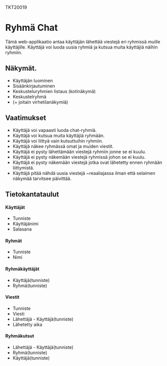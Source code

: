 TKT20019 

# Ryhmä Chat

Tämä web-applikaatio antaa käyttäjän lähettää viestejä eri ryhmissä muille käyttäjille. Käyttäjä voi luoda uusia ryhmiä ja kutsua muita käyttäjiä näihin ryhmiin.

## Näkymät.
- Käyttäjän luominen
- Sisäänkirjautuminen
- Keskusteluryhmien listaus (kotinäkymä)
- Keskustelryhmä
- (\+ joitain virhetilanäkymiä)

## Vaatimukset
- Käyttäjä voi vapaasti luoda chat-ryhmiä.
- Käyttäjä voi kutsua muita käyttäjiä ryhmään.
- Käyttäjä voi liittyä vain kutsuttuihin ryhmiin.
- Käyttäjä näkee ryhmässä omat ja muiden viestit.
- Käyttäjä ei pysty lähettämään viestejä ryhmiin jonne se ei kuulu.
- Käyttäjä ei pysty näkemään viestejä ryhmissä johon se ei kuulu.
- Käyttäjä ei pysty näkemään viestejä jotka ovat lähetetty ennen ryhmään liittymistä.
- Käyttäjä pitää nähdä uusia viestejä ~reaaliajassa ilman että selaimen näkymää tarvitsee päivittää.

## Tietokantataulut

#### Käyttäjät
- Tunniste
- Käyttäjänimi
- Salasana

#### Ryhmät
- Tunniste
- Nimi

#### Ryhmäkäyttäjät
- Käyttäjä(tunniste)
- Ryhmä(tunniste)

#### Viestit
- Tunniste
- Viesti
- Lähettäjä - Käyttäjä(tunniste)
- Lähetetty aika

#### Ryhmäkutsut
- Lähettäjä - Käyttäjä(tunniste)
- Ryhmä(tunniste)
- Käyttäjä(tunniste)
